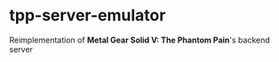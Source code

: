 # tpp-server-emulator

Reimplementation of **Metal Gear Solid V: The Phantom Pain**'s backend server
